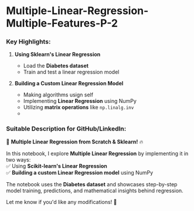 # Multiple-Linear-Regression-Multiple-Features-P-2


### Key Highlights:
1. **Using Sklearn's Linear Regression**  
   - Load the **Diabetes dataset**  
   - Train and test a linear regression model  

2. **Building a Custom Linear Regression Model**
   - Making algorithms usign self
   - Implementing **Linear Regression** using NumPy  
   - Utilizing **matrix operations** like `np.linalg.inv`
   - 

### Suitable Description for GitHub/LinkedIn:
🚀 **Multiple Linear Regression from Scratch & Sklearn!** 🔥  

In this notebook, I explore **Multiple Linear Regression** by implementing it in two ways:  
✅ Using **Scikit-learn's Linear Regression**  
✅ **Building a custom Linear Regression model** using NumPy  

The notebook uses the **Diabetes dataset** and showcases step-by-step model training, predictions, and mathematical insights behind regression.  

Let me know if you'd like any modifications! 🚀
